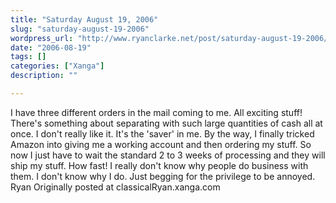```yaml
---
title: "Saturday August 19, 2006"
slug: "saturday-august-19-2006"
wordpress_url: "http://www.ryanclarke.net/post/saturday-august-19-2006/"
date: "2006-08-19"
tags: []
categories: ["Xanga"]
description: ""

---
```


I have three different orders in the mail coming to me. All exciting stuff!
There's something about separating with such large quantities of cash all at once. I don't really like it. It's the 'saver' in me.
By the way, I finally tricked Amazon into giving me a working account and then ordering my stuff. So now I just have to wait the standard 2 to 3 weeks of processing and they will ship my stuff. How fast! I really don't know why people do business with them. I don't know why I do. Just begging for the privilege to be annoyed.
Ryan
Originally posted at classicalRyan.xanga.com
